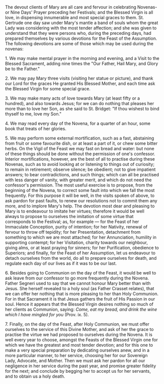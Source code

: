 
The devout clients of Mary are all care and fervour in celebrating Novenas- or Nine Days\' Prayer preceding her Festivals; and the Blessed Virgin is all love, in dispensing innumerable and most special graces to them. St. Gertrude one day saw under Mary\'s mantle a band of souls whom the great Lady was considering with the most tender affection; and she was given to understand that they were persons who, during the preceding days, had prepared themselves by various devotions for the Feast of the Assumption. The following devotions are some of those which may be used during the novenas:

1\. We may make mental prayer in the morning and evening, and a Visit to the Blessed Sacrament, adding nine times the \"Our Father, Hail Mary, and Glory be to the Father.\"

2\. We may pay Mary three visits (visiting her statue or picture), and thank our Lord for the graces He granted His Blessed Mother, and each time ask the Blessed Virgin for some special grace.

3\. We may make many acts of love towards Mary (at least fifty or a hundred), and also towards Jesus; for we can do nothing that pleases her more than to love her Son, as she said to St. Bridget: \"If thou wishest to bind thyself to me, love my Son.\"

4\. We may read every day of the Novena, for a quarter of an hour, some book that treats of her glories.

5\. We may perform some external mortification, such as a fast, abstaining from fruit or some favourite dish, or at least a part of it, or chew some bitter herbs. On the Vigil of the Feast we may fast on bread and water: but none of these things should be done without the permission of one\'s confessor. Interior mortifications, however, are the best of all to practise during these Novenas, such as to avoid looking at or listening to things out of curiosity; to remain in retirement; observe silence; be obedient; not to give impatient answers; to bear contradictions, and such things; which can all be practised with less danger of vanity, with greater merit, and which do not need the confessor\'s permission. The most useful exercise is to propose, from the beginning of the Novena, to correct some fault into which we fall the most frequently. For this purpose it will be well, in the visits spoken of above, to ask pardon for past faults, to renew our resolutions not to commit them any more, and to implore Mary\'s help. The devotion most dear and pleasing to Mary is to endeavour to imitate her virtues; therefore it would be well always to propose to ourselves the imitation of some virtue that corresponds to the Festival; as, for example — for the Feast of her Immaculate Conception, purity of intention; for her Nativity, renewal of fervour to throw off tepidity; for her Presentation, detachment from something to which we are most attached; for her Annunciation, humility in supporting contempt; for her Visitation, charity towards our neighbour, giving alms, or at least praying for sinners; for her Purification, obedience to Superiors; and finally, for the Feast of her Assumption, let us endeavour to detach ourselves from the world, do all to prepare ourselves for death, and regulate each day of our lives as if it was to be our last.

6\. Besides going to Communion on the day of the Feast, it would be well to ask leave from our confessor to go more frequently during the Novena. Father Segneri used to say that we cannot honour Mary better than with Jesus. She herself revealed to a holy soul (as Father Crasset relates), that we can offer her nothing that is more pleasing to her than Holy Communion. For in that Sacrament it is that Jesus gathers the fruit of His Passion in our soul. Hence it appears that the Blessed Virgin desires nothing so much of her clients as Communion, saying: *Come, eat my bread, and drink the wine which I have mingled for you* (Prov. ix. 5).

7\. Finally, on the day of the Feast, after Holy Communion, we must offer ourselves to the service of this Divine Mother, and ask of her the grace to practise the virtue we had proposed to ourselves during the Novena. It is well every year to choose, amongst the Feasts of the Blessed Virgin one for which we have the greatest and most tender devotion; and for this one to make a very special preparation by dedicating ourselves anew, and in a more particular manner, to her service, choosing her for our Sovereign Lady, Advocate, and Mother. Then we must ask her pardon for all our negligence in her service during the past year, and promise greater fidelity for the next; and conclude by begging her to accept us for her servants, and to obtain us a holy death.

